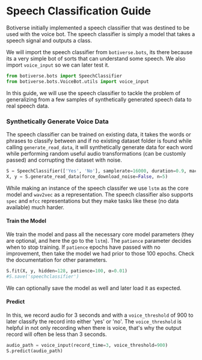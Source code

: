 # Speech Classification Guide

Botiverse initially implemented a speech classifier that was destined to be used with the voice bot. The speech classifier is simply a model that takes a speech signal and outputs a class. 

We will import the speech classifier from `botiverse.bots`, its there because its a very simple bot of sorts that can understand some speech. We also import `voice_input` so we can later test it.


```python
from botiverse.bots import SpeechClassifier
from botiverse.bots.VoiceBot.utils import voice_input
```

In this guide, we will use the speech classifier to tackle the problem of generalizing from a few samples of synthetically generated speech data to real speech data.

### Synthetically Generate Voice Data

The speech classifier can be trained on existing data, it takes the words or phrases to classify between and if no existing dataset folder is found while calling `generate_read_data`, it will synthetically generate data for each word while performing random useful audio transformations (can be customly passed) and corrupting the dataset with noise.


```python
S = SpeechClassifier(['Yes', 'No'], samplerate=16000, duration=0.9, machine='lstm', repr='wav2vec')
X, y = S.generate_read_data(force_download_noise=False, n=5)
```

While making an instance of the speech classifer we use `lstm` as the core model and `wav2vec` as a representation. The speech classifier also supports `spec` and `mfcc` representations but they make tasks like these (no data available) much harder.

#### Train the Model

We train the model and pass all the necessary core model parameters (they are optional, and here the go to the `lstm`). The `patience` parameter decides when to stop training. If `patience` epochs have passed with no improvement, then take the model we had prior to those 100 epochs. Check the documentation for other parameters.


```python
S.fit(X, y, hidden=128, patience=100, α=0.01)
#S.save('speechclassifier')
```

We can optionally save the model as well and later load it as expected.

#### Predict

In this, we record audio for 3 seconds and with a `voice_threshold` of 900 to later classify the record into either 'yes' or 'no'. The `voice_threshold` is helpful in not only recording when there is voice, that's why the output record will often be less than 3 seconds.


```python
audio_path = voice_input(record_time=3, voice_threshold=900)
S.predict(audio_path)
```
